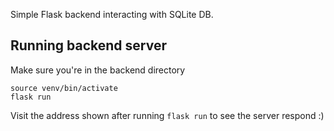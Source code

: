 Simple Flask backend interacting with SQLite DB.

## Running backend server
Make sure you're in the backend directory

```
source venv/bin/activate
flask run
```

Visit the address shown after running `flask run` to see the server respond :)
